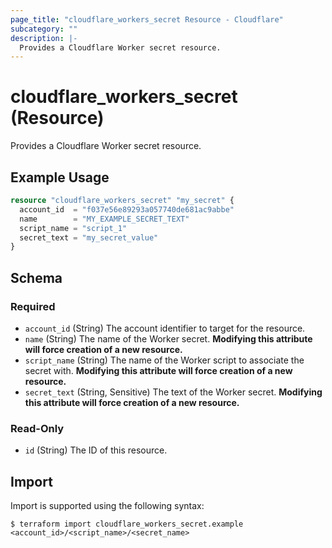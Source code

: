 ```yaml
---
page_title: "cloudflare_workers_secret Resource - Cloudflare"
subcategory: ""
description: |-
  Provides a Cloudflare Worker secret resource.
---
```


# cloudflare_workers_secret (Resource)

Provides a Cloudflare Worker secret resource.

## Example Usage

```terraform
resource "cloudflare_workers_secret" "my_secret" {
  account_id  = "f037e56e89293a057740de681ac9abbe"
  name        = "MY_EXAMPLE_SECRET_TEXT"
  script_name = "script_1"
  secret_text = "my_secret_value"
}
```
<!-- schema generated by tfplugindocs -->
## Schema

### Required

- `account_id` (String) The account identifier to target for the resource.
- `name` (String) The name of the Worker secret. **Modifying this attribute will force creation of a new resource.**
- `script_name` (String) The name of the Worker script to associate the secret with. **Modifying this attribute will force creation of a new resource.**
- `secret_text` (String, Sensitive) The text of the Worker secret. **Modifying this attribute will force creation of a new resource.**

### Read-Only

- `id` (String) The ID of this resource.

## Import

Import is supported using the following syntax:

```shell
$ terraform import cloudflare_workers_secret.example <account_id>/<script_name>/<secret_name>
```
